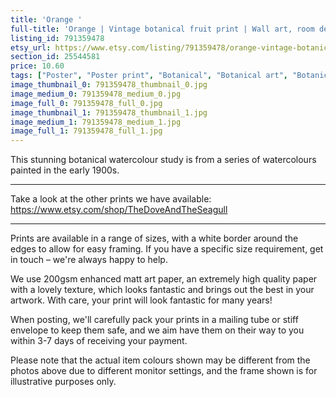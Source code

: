 ```yaml
---
title: 'Orange '
full-title: 'Orange | Vintage botanical fruit print | Wall art, room decor, vintage print, watercolour'
listing_id: 791359478
etsy_url: https://www.etsy.com/listing/791359478/orange-vintage-botanical-fruit-print?utm_source=site&utm_medium=api&utm_campaign=api
section_id: 25544581
price: 10.60
tags: ["Poster", "Poster print", "Botanical", "Botanical art", "Botanical poster", "Photograph", "Vintage", "Watercolour", "High quality print", "USDA Pomological", "Orange fruit", "Kitchen wall art", "Food lovers"]
image_thumbnail_0: 791359478_thumbnail_0.jpg
image_medium_0: 791359478_medium_0.jpg
image_full_0: 791359478_full_0.jpg
image_thumbnail_1: 791359478_thumbnail_1.jpg
image_medium_1: 791359478_medium_1.jpg
image_full_1: 791359478_full_1.jpg
---
```

This stunning botanical watercolour study is from a series of watercolours painted in the early 1900s.

---

Take a look at the other prints we have available:
https://www.etsy.com/shop/TheDoveAndTheSeagull

----

Prints are available in a range of sizes, with a white border around the edges to allow for easy framing. If you have a specific size requirement, get in touch – we&#39;re always happy to help.

We use 200gsm enhanced matt art paper, an extremely high quality paper with a lovely texture, which looks fantastic and brings out the best in your artwork. With care, your print will look fantastic for many years!

When posting, we&#39;ll carefully pack your prints in a mailing tube or stiff envelope to keep them safe, and we aim have them on their way to you within 3-7 days of receiving your payment.

Please note that the actual item colours shown may be different from the photos above due to different monitor settings, and the frame shown is for illustrative purposes only.
